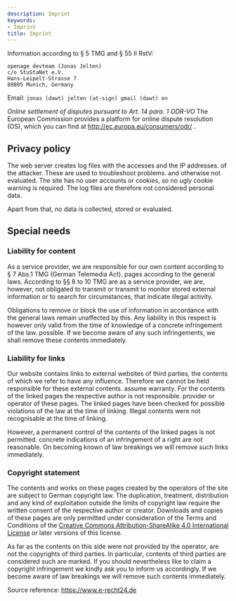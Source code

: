 ```yaml
---
description: Imprint
keywords:
- Imprint
title: Imprint
---
```


Information according to § 5 TMG and § 55 II RstV:

```
openage devteam (Jonas Jelten)
c/o StuStaNet e.V.
Hans-Leipelt-Strasse 7
80805 Munich, Germany
```

Email: `jonas (dawt) jelten (at-sign) gmail (dawt) en`

*Online settlement of disputes pursuant to Art. 14 para. 1 ODR-VO*
The European Commission provides a platform for online dispute resolution (OS),
which you can find at http://ec.europa.eu/consumers/odr/ .


## Privacy policy

The web server creates log files with the accesses and the IP addresses.
of the attacker. These are used to troubleshoot problems.
and otherwise not evaluated. The site has no user accounts or cookies,
so no ugly cookie warning is required.
The log files are therefore not considered personal data.

Apart from that, no data is collected, stored or evaluated.


## Special needs

### Liability for content

As a service provider, we are responsible for our own content according to § 7 Abs.1 TMG (German Telemedia Act).
pages according to the general laws. According to §§ 8 to 10 TMG are
as a service provider, we are, however, not obligated to transmit or transmit
to monitor stored external information or to search for circumstances,
that indicate illegal activity.

Obligations to remove or block the use of information in accordance with
the general laws remain unaffected by this. Any liability in this respect
is however only valid from the time of knowledge of a concrete infringement of the law.
possible. If we become aware of any such infringements, we shall
remove these contents immediately.

### Liability for links

Our website contains links to external websites of third parties, the contents of which we refer to
have any influence. Therefore we cannot be held responsible for these external contents.
assume warranty. For the contents of the linked pages the respective author is not responsible.
provider or operator of these pages. The linked pages have been
checked for possible violations of the law at the time of linking.
Illegal contents were not recognisable at the time of linking.

However, a permanent control of the contents of the linked pages is not permitted.
concrete indications of an infringement of a right are not reasonable. On becoming known
of law breakings we will remove such links immediately.

### Copyright statement

The contents and works on these pages created by the operators of the site
are subject to German copyright law. The duplication, treatment,
distribution and any kind of exploitation outside the limits of copyright law
require the written consent of the respective author or creator.
Downloads and copies of these pages are only permitted under consideration of the
Terms and Conditions of the [Creative Commons Attribution-ShareAlike 4.0 International License](http://creativecommons.org/licenses/by-sa/4.0/)
or later versions of this license.

As far as the contents on this side were not provided by the operator, are not
the copyrights of third parties. In particular, contents of third parties are considered
such are marked. If you should nevertheless like to claim a copyright infringement
we kindly ask you to inform us accordingly. If we become aware
of law breakings we will remove such contents immediately.

Source reference: https://www.e-recht24.de